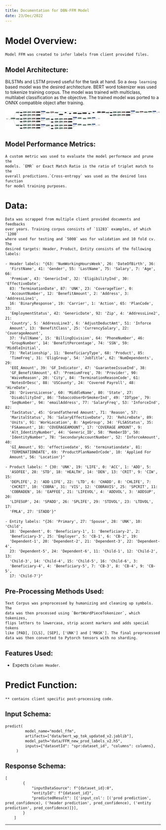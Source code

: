 ```yaml
---
title: Documentation for DBN-FFM Model
date: 23/Dec/2022
---
```


# Model Overview:

    Model FFM was created to infer labels from client provided files.

## Model Architecture:
    
   BiLSTMs and LSTM proved useful for the task at hand. So a `deep learning`
   based model was the desired architecture. BERT word tokenizer was used to
   tokenize training corpus. The model was trained with multiclass, multilabel
   classification as the objective. The trained model was ported to a ONNX
   compatible object after training.
   
   ![Model arch](./ffm_model_torch_v2.4.6.png)


## Model Performance Metrics:

    A custom metric was used to evaluate the model performace and prune the
    models. `EMR` or Exact Match Ratio is the ratio of triplet match to the
    overall predictions.`Cross-entropy` was used as the desired loss function
    for model training purposes.

# Data:

    Data was scrapped from multiple client provided documents and feedbacks
    over years. Training corpus consists of `11283` examples, of which `1200`
    where used for testing and `5000` was for validation and 10 fold cv. The
    desired targets: Header, Product, Entity consists of the following labels:

    - Header labels: "{63: 'NumWorkingHoursWeek', 26: 'DateOfBirth', 36:
      'FirstName', 41: 'Gender', 55: 'LastName', 75: 'Salary', 7: 'Age', 66:
      'Premium', 43: 'GenericInd', 32: 'EligibilityInd', 30: 'EffectiveDate',
      83: 'TerminationDate', 87: 'UNK', 23: 'CoverageTier', 0:
      'AccountNumber', 12: 'BenefitAmount', 2: 'Address', 3: 'AddressLine1',
      16: 'BinaryResponse', 19: 'Carrier', 1: 'Action', 65: 'PlanCode', 33:
      'EmploymentStatus', 42: 'GenericDate', 92: 'Zip', 4: 'AddressLine2', 21:
      'Country', 5: 'AddressLine3', 6: 'AdjustDeductAmt', 51: 'Inforce
      Amount', 13: 'BenefitClass', 25: 'CurrencySalary', 22: 'CoverageAmount',
      37: 'FullName', 15: 'BillingDivision', 64: 'PhoneNumber', 46:
      'GroupNumber', 14: 'BenefitPercentage', 74: 'SSN', 59: 'MiddleInitial',
      73: 'Relationship', 11: 'BeneficiaryType', 68: 'Product', 85:
      'TimeFreq', 31: 'EligGroup', 54: 'JobTitle', 62: 'NumDependents', 29:
      'EOI_Amount', 39: 'GF_Indicator', 47: 'GuaranteeIssueInd', 38:
      'GF_BenefitAmount', 67: 'PremiumFreq', 70: 'Provider', 90:
      'WaiveReason', 20: 'City', 84: 'TerminationReasonCode', 61:
      'NotesOrDesc', 88: 'USCounty', 24: 'Covered Payroll', 48: 'HireDate',
      28: 'DriversLicense', 60: 'MiddleName', 80: 'State', 27:
      'DisabilityInd', 86: 'TobaccoUserOrSmokerInd', 49: 'IDType', 79:
      'SeqNumber', 94: 'emailAddress', 77: 'SalaryFreq', 53: 'InforceInd', 82:
      'TaxStatus', 45: 'Grandfathered Amount', 71: 'Reason', 57:
      'MaritalStatus', 76: 'SalaryEffectiveDate', 72: 'RehireDate', 89:
      'Units', 91: 'WorkLocation', 8: 'AgeGroup', 34: 'FLSAStatus', 35:
      'FSAamount', 18: 'COVERAGEAMOUNT', 17: 'COVERAGE AMOUNT', 9:
      'Alt_IdentityNumber', 44: 'Generic_ID', 58: 'MemberID', 50:
      'IdentityNumber', 78: 'SecondaryAccountNumber', 52: 'InforceAmount', 40:
      'GI_Amount', 93: 'effectivedate', 95: 'terminationdate', 81:
      'TERMINATIONDATE', 69: 'ProductPlanNameOrCode', 10: 'Applied For
      Amount', 56: 'Location'}"

    - Product labels: " {30: 'UNK', 19: 'LIFE', 0: 'ACC', 1: 'ADD', 5:
      'ASOFEE', 28: 'STD', 18: 'HEALTH', 14: 'DEN', 13: 'CRIT', 9: 'CIW', 15:
      'DEPLIFE', 2: 'ADD LIFE', 22: 'LTD', 6: 'CHADD', 8: 'CHLIFE', 7:
      'CHCRIT', 10: 'COBRA', 31: 'VIS', 12: 'COBRAVIS', 25: 'SPCRIT', 11:
      'COBRADEN', 16: 'EAPFEE', 21: 'LIFEVOL', 4: 'ADDVOL', 3: 'ADDSUP', 20:
      'LIFESUP', 24: 'SPADD', 26: 'SPLIFE', 29: 'STDVOL', 23: 'LTDVOL', 17:
      'FMLA', 27: 'STADD'}"

    - Entity labels: "{26: 'Primary', 27: 'Spouse', 28: 'UNK', 10: 'Child',
      18: 'Dependent', 0: 'Beneficiary-1', 1: 'Beneficiary-2', 2:
      'Beneficiary-3', 25: 'Employer', 5: 'CB-1', 6: 'CB-2', 19:
      'Dependent-1', 20: 'Dependent-2', 21: 'Dependent-3', 22: 'Dependent-4',
      23: 'Dependent-5', 24: 'Dependent-6', 11: 'Child-1', 12: 'Child-2', 13:
      'Child-3', 14: 'Child-4', 15: 'Child-5', 16: 'Child-6', 3:
      'Beneficiary-4', 4: 'Beneficiary-5', 7: 'CB-3', 8: 'CB-4', 9: 'CB-5',
      17: 'Child-7'}"

## Pre-Processing Methods Used:

    Text Corpus was preprocessed by humanizing and cleaning up symbols. The
    data was then processed using `BertWordPieceTokenizer`, which tokenizes,
    flips letters to lowercase, strip accent markers and adds special tokens
    like [PAD], [CLS], [SEP], ['UNK'] and ['MASK']. The final preprocessed
    data was then converted to Pytorch tensors with no sharding.

## Features Used:

- Expects `Column Header`.

# Predict Function:

    ** contains client specific post-processing code.

## Input Schema:

```
predict(
         model_name="model_ffm",
         artifacts=["data/bert_wp_tok_updated_v2.joblib"],
         model_path="data/FFM_new_prod_labels_v2.h5",
         inputs={"datasetId": "spr:dataset_id", "columns": columns},
     )
```

## Response Schema: 

```
[
        {
            "inputDataSource": f"{dataset_id}:0",
            "entityId": f"{dataset_id}",
            "predictedResult": [{'input_col': [('prod prediction', pred_confidence), ('header prediction', pred_confidence), ('entity prediction', pred_confidence)]}],
        }
    ]
```

____
